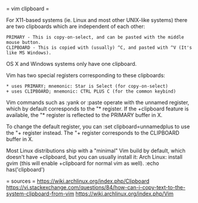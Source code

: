 = vim clipboard =

For X11-based systems (ie. Linux and most other UNIX-like systems) there are two clipboards which are independent of each other:

    PRIMARY - This is copy-on-select, and can be pasted with the middle mouse button.
    CLIPBOARD - This is copied with (usually) ^C, and pasted with ^V (It's like MS Windows).

OS X and Windows systems only have one clipboard.

Vim has two special registers corresponding to these clipboards:

    * uses PRIMARY; mnemonic: Star is Select (for copy-on-select)
    + uses CLIPBOARD; mnemonic: CTRL PLUS C (for the common keybind)

Vim commands such as :yank or :paste operate with the unnamed register, which by default corresponds to the "* register. If the +clipboard feature is available, the "* register is reflected to the PRIMARY buffer in X.

To change the default register, you can :set clipboard=unnamedplus to use the "+ register instead. The "+ register corresponds to the CLIPBOARD buffer in X.


Most Linux distributions ship with a "minimal" Vim build by default, which doesn't have +clipboard, but you can usually install it:
Arch Linux: install gvim (this will enable +clipboard for normal vim as well).
:echo has('clipboard')


= sources =
https://wiki.archlinux.org/index.php/Clipboard
https://vi.stackexchange.com/questions/84/how-can-i-copy-text-to-the-system-clipboard-from-vim
https://wiki.archlinux.org/index.php/Vim
